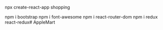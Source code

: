 npx create-react-app shopping

npm i bootstrap
npm i font-awesome
npm i react-router-dom
npm i redux react-redux#   A p p l e M a r t  
 
